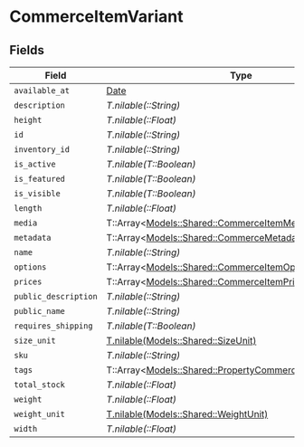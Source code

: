 # CommerceItemVariant


## Fields

| Field                                                                                                               | Type                                                                                                                | Required                                                                                                            | Description                                                                                                         |
| ------------------------------------------------------------------------------------------------------------------- | ------------------------------------------------------------------------------------------------------------------- | ------------------------------------------------------------------------------------------------------------------- | ------------------------------------------------------------------------------------------------------------------- |
| `available_at`                                                                                                      | [Date](https://ruby-doc.org/stdlib-2.6.1/libdoc/date/rdoc/Date.html)                                                | :heavy_minus_sign:                                                                                                  | N/A                                                                                                                 |
| `description`                                                                                                       | *T.nilable(::String)*                                                                                               | :heavy_minus_sign:                                                                                                  | N/A                                                                                                                 |
| `height`                                                                                                            | *T.nilable(::Float)*                                                                                                | :heavy_minus_sign:                                                                                                  | N/A                                                                                                                 |
| `id`                                                                                                                | *T.nilable(::String)*                                                                                               | :heavy_minus_sign:                                                                                                  | N/A                                                                                                                 |
| `inventory_id`                                                                                                      | *T.nilable(::String)*                                                                                               | :heavy_minus_sign:                                                                                                  | N/A                                                                                                                 |
| `is_active`                                                                                                         | *T.nilable(T::Boolean)*                                                                                             | :heavy_minus_sign:                                                                                                  | N/A                                                                                                                 |
| `is_featured`                                                                                                       | *T.nilable(T::Boolean)*                                                                                             | :heavy_minus_sign:                                                                                                  | N/A                                                                                                                 |
| `is_visible`                                                                                                        | *T.nilable(T::Boolean)*                                                                                             | :heavy_minus_sign:                                                                                                  | N/A                                                                                                                 |
| `length`                                                                                                            | *T.nilable(::Float)*                                                                                                | :heavy_minus_sign:                                                                                                  | N/A                                                                                                                 |
| `media`                                                                                                             | T::Array<[Models::Shared::CommerceItemMedia](../../models/shared/commerceitemmedia.md)>                             | :heavy_minus_sign:                                                                                                  | N/A                                                                                                                 |
| `metadata`                                                                                                          | T::Array<[Models::Shared::CommerceMetadata](../../models/shared/commercemetadata.md)>                               | :heavy_minus_sign:                                                                                                  | N/A                                                                                                                 |
| `name`                                                                                                              | *T.nilable(::String)*                                                                                               | :heavy_minus_sign:                                                                                                  | N/A                                                                                                                 |
| `options`                                                                                                           | T::Array<[Models::Shared::CommerceItemOption](../../models/shared/commerceitemoption.md)>                           | :heavy_minus_sign:                                                                                                  | N/A                                                                                                                 |
| `prices`                                                                                                            | T::Array<[Models::Shared::CommerceItemPrice](../../models/shared/commerceitemprice.md)>                             | :heavy_minus_sign:                                                                                                  | N/A                                                                                                                 |
| `public_description`                                                                                                | *T.nilable(::String)*                                                                                               | :heavy_minus_sign:                                                                                                  | N/A                                                                                                                 |
| `public_name`                                                                                                       | *T.nilable(::String)*                                                                                               | :heavy_minus_sign:                                                                                                  | N/A                                                                                                                 |
| `requires_shipping`                                                                                                 | *T.nilable(T::Boolean)*                                                                                             | :heavy_minus_sign:                                                                                                  | N/A                                                                                                                 |
| `size_unit`                                                                                                         | [T.nilable(Models::Shared::SizeUnit)](../../models/shared/sizeunit.md)                                              | :heavy_minus_sign:                                                                                                  | N/A                                                                                                                 |
| `sku`                                                                                                               | *T.nilable(::String)*                                                                                               | :heavy_minus_sign:                                                                                                  | N/A                                                                                                                 |
| `tags`                                                                                                              | T::Array<[Models::Shared::PropertyCommerceItemVariantTags](../../models/shared/propertycommerceitemvarianttags.md)> | :heavy_minus_sign:                                                                                                  | N/A                                                                                                                 |
| `total_stock`                                                                                                       | *T.nilable(::Float)*                                                                                                | :heavy_minus_sign:                                                                                                  | N/A                                                                                                                 |
| `weight`                                                                                                            | *T.nilable(::Float)*                                                                                                | :heavy_minus_sign:                                                                                                  | N/A                                                                                                                 |
| `weight_unit`                                                                                                       | [T.nilable(Models::Shared::WeightUnit)](../../models/shared/weightunit.md)                                          | :heavy_minus_sign:                                                                                                  | N/A                                                                                                                 |
| `width`                                                                                                             | *T.nilable(::Float)*                                                                                                | :heavy_minus_sign:                                                                                                  | N/A                                                                                                                 |